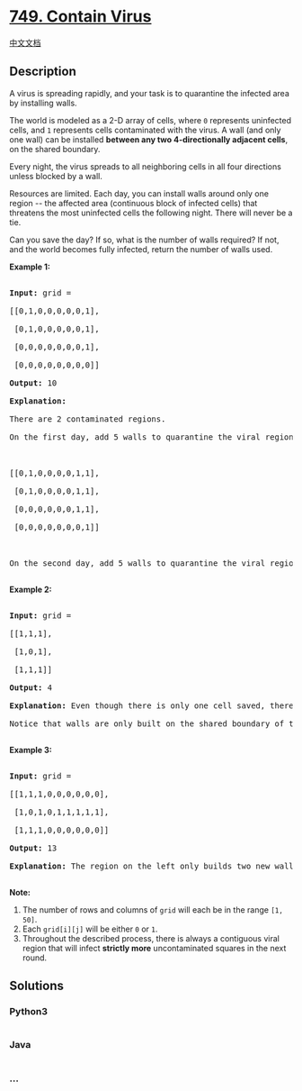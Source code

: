 # [749. Contain Virus](https://leetcode.com/problems/contain-virus)

[中文文档](/solution/0700-0799/0749.Contain%20Virus/README.md)

## Description
<p>

A virus is spreading rapidly, and your task is to quarantine the infected area by installing walls.

</p><p>

The world is modeled as a 2-D array of cells, where <code>0</code> represents uninfected cells, and <code>1</code> represents cells contaminated with the virus.  A wall (and only one wall) can be installed <b>between any two 4-directionally adjacent cells</b>, on the shared boundary.

</p><p>

Every night, the virus spreads to all neighboring cells in all four directions unless blocked by a wall.

Resources are limited. Each day, you can install walls around only one region -- the affected area (continuous block of infected cells) that threatens the most uninfected cells the following night. There will never be a tie.

</p><p>

Can you save the day? If so, what is the number of walls required? If not, and the world becomes fully infected, return the number of walls used.

</p><p>



<p><b>Example 1:</b><br />

<pre>

<b>Input:</b> grid = 

[[0,1,0,0,0,0,0,1],

 [0,1,0,0,0,0,0,1],

 [0,0,0,0,0,0,0,1],

 [0,0,0,0,0,0,0,0]]

<b>Output:</b> 10

<b>Explanation:</b>

There are 2 contaminated regions.

On the first day, add 5 walls to quarantine the viral region on the left. The board after the virus spreads is:



[[0,1,0,0,0,0,1,1],

 [0,1,0,0,0,0,1,1],

 [0,0,0,0,0,0,1,1],

 [0,0,0,0,0,0,0,1]]



On the second day, add 5 walls to quarantine the viral region on the right. The virus is fully contained.

</pre>

</p>



<p><b>Example 2:</b><br />

<pre>

<b>Input:</b> grid = 

[[1,1,1],

 [1,0,1],

 [1,1,1]]

<b>Output:</b> 4

<b>Explanation:</b> Even though there is only one cell saved, there are 4 walls built.

Notice that walls are only built on the shared boundary of two different cells.

</pre>

</p>



<p><b>Example 3:</b><br />

<pre>

<b>Input:</b> grid = 

[[1,1,1,0,0,0,0,0,0],

 [1,0,1,0,1,1,1,1,1],

 [1,1,1,0,0,0,0,0,0]]

<b>Output:</b> 13

<b>Explanation:</b> The region on the left only builds two new walls.

</pre>

</p>



<p><b>Note:</b><br>

<ol>

<li>The number of rows and columns of <code>grid</code> will each be in the range <code>[1, 50]</code>.</li>

<li>Each <code>grid[i][j]</code> will be either <code>0</code> or <code>1</code>.</li>

<li>Throughout the described process, there is always a contiguous viral region that will infect <b>strictly more</b> uncontaminated squares in the next round.</li>

</ol>

</p>


## Solutions


<!-- tabs:start -->

### **Python3**

```python

```

### **Java**

```java

```

### **...**
```

```

<!-- tabs:end -->